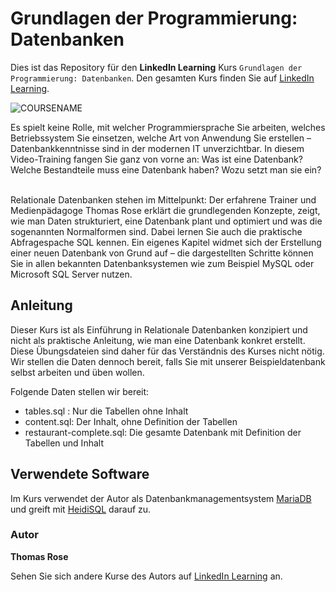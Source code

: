 # Grundlagen der Programmierung: Datenbanken

Dies ist das Repository für den **LinkedIn Learning** Kurs `Grundlagen der Programmierung: Datenbanken`. Den gesamten Kurs finden Sie auf [LinkedIn Learning][lil-course-url].

![COURSENAME][lil-thumbnail-url] 

Es spielt keine Rolle, mit welcher Programmiersprache Sie arbeiten, welches Betriebssystem Sie einsetzen, welche Art von Anwendung Sie erstellen – Datenbankkenntnisse sind in der modernen IT unverzichtbar. In diesem Video-Training fangen Sie ganz von vorne an: Was ist eine Datenbank? Welche Bestandteile muss eine Datenbank haben? Wozu setzt man sie ein?<br><br>

Relationale Datenbanken stehen im Mittelpunkt: Der erfahrene Trainer und Medienpädagoge Thomas Rose erklärt die grundlegenden Konzepte, zeigt, wie man Daten strukturiert, eine Datenbank plant und optimiert und was die sogenannten Normalformen sind. Dabei lernen Sie auch die praktische Abfragespache SQL kennen. Ein eigenes Kapitel widmet sich der Erstellung einer neuen Datenbank von Grund auf – die dargestellten Schritte können Sie in allen bekannten Datenbanksystemen wie zum Beispiel MySQL oder Microsoft SQL Server nutzen.

## Anleitung

Dieser Kurs ist als Einführung in Relationale Datenbanken konzipiert und nicht als praktische Anleitung, wie 
man eine Datenbank konkret erstellt. Diese Übungsdateien sind daher für das Verständnis des Kurses nicht nötig.
Wir stellen die Daten dennoch bereit, falls Sie mit unserer Beispieldatenbank selbst arbeiten und üben wollen.

Folgende Daten stellen wir bereit:
 - tables.sql : Nur die Tabellen ohne Inhalt
 - content.sql: Der Inhalt, ohne Definition der Tabellen
 - restaurant-complete.sql: Die gesamte Datenbank mit Definition der Tabellen und Inhalt

 ## Verwendete Software
 
 Im Kurs verwendet der Autor als Datenbankmanagementsystem [MariaDB](https://mariadb.com/) und greift mit [HeidiSQL](https://www.heidisql.com/) darauf zu.


### Autor

**Thomas Rose**


Sehen Sie sich andere Kurse des Autors auf [LinkedIn Learning](https://www.linkedin.com/learning/instructors/thomas-rose) an.

[0]: # (Replace these placeholder URLs with actual course URLs)
[lil-course-url]: https://www.linkedin.com/learning/grundlagen-der-programmierung-datenbanken-2
[lil-thumbnail-url]: https://cdn.lynda.com/course/3103096/3103096-1665666935241-16x9.jpg
